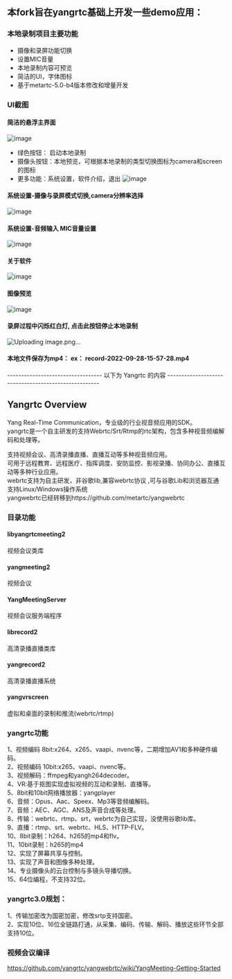 
## 本fork旨在yangrtc基础上开发一些demo应用：
### 本地录制项目主要功能
+ 摄像和录屏功能切换
+ 设置MIC音量
+ 本地录制内容可预览
+ 简洁的UI，字体图标
+ 基于metartc-5.0-b4版本修改和增量开发

### UI截图
#### 简洁的悬浮主界面
![image](https://user-images.githubusercontent.com/42959931/192721633-dd6377c6-8fdb-4764-85a6-587a13cfc417.png)

+ 绿色按钮： 启动本地录制
+ 摄像头按钮：本地预览，可根据本地录制的类型切换图标为camera和screen的图标
+ 更多功能：系统设置，软件介绍，退出
![image](https://user-images.githubusercontent.com/42959931/192721728-64c2915f-6ee4-4ba9-942a-4b913c37df14.png)

#### 系统设置-摄像与录屏模式切换,camera分辨率选择
![image](https://user-images.githubusercontent.com/42959931/192721915-2b6539b8-eec6-4165-ab37-a715a833b767.png)
#### 系统设置-音频输入 MIC音量设置
![image](https://user-images.githubusercontent.com/42959931/192722129-27ad0b4b-3cc2-4f4a-82bb-6b8d4ef4b5aa.png)
#### 关于软件
![image](https://user-images.githubusercontent.com/42959931/192722229-c8c1fd35-5afa-4e96-9a09-7b3c68a004a0.png)
#### 图像预览
![image](https://user-images.githubusercontent.com/42959931/192722369-68d4692f-c7a3-42e0-b5f5-eb0b878eb6ed.png)

#### 录屏过程中闪烁红白灯, 点击此按钮停止本地录制
![Uploading image.png…]()

#### 本地文件保存为mp4： ex： record-2022-09-28-15-57-28.mp4

---------------------------------- 以下为 Yangrtc 的内容 -----------------------------------------------------

## Yangrtc Overview
 
Yang Real-Time Communication，专业级的行业视音频应用的SDK。   
yangrtc是一个自主研发的支持Webrtc/Srt/Rtmp的rtc架构，包含多种视音频编解码和处理等。  

支持视频会议、高清录播直播、直播互动等多种视音频应用。  
 可用于远程教育、远程医疗、指挥调度、安防监控、影视录播、协同办公、直播互动等多种行业应用。  
webrtc支持为自主研发，非谷歌lib,兼容webrtc协议 ,可与谷歌Lib和浏览器互通  
支持Linux/Windows操作系统  
yangwebrtc已经转移到https://github.com/metartc/yangwebrtc  



### 目录功能  
#### libyangrtcmeeting2
视频会议类库  
#### yangmeeting2 
视频会议  
#### YangMeetingServer 
视频会议服务端程序  
#### librecord2
高清录播直播类库  
#### yangrecord2
高清录播直播系统   
#### yangvrscreen 
虚拟和桌面的录制和推流(webrtc/rtmp)  


### yangrtc功能

 1、视频编码 8bit:x264、x265、vaapi、nvenc等，二期增加AV1和多种硬件编码。  
 2、视频编码 10bit:x265、vaapi、nvenc等。  
 3、视频解码：ffmpeg和yangh264decoder。  
 4、VR:基于抠图实现虚拟视频的互动和录制、直播等。  
 5、8bit和10bit网络播放器：yangplayer  
 6、音频：Opus、Aac、Speex、Mp3等音频编解码。  
 7、音频：AEC、AGC、ANS及声音合成等处理。  
 8、传输：webrtc、rtmp、srt，webrtc为自己实现，没使用谷歌lib库。  
 9、直播：rtmp、srt、webrtc、HLS、HTTP-FLV。  
 10、8bit录制：h264、h265的mp4和flv。  
 11、10bit录制：h265的mp4  
 12、实现了屏幕共享与控制。  
 13、实现了声音和图像多种处理。  
 14、专业摄像头的云台控制与多镜头导播切换。  
 15、64位编程，不支持32位。   
  
  
### yangrtc3.0规划：  
1、传输加密改为国密加密，修改srtp支持国密。    
2、实现10位、16位全链路打通，从采集、编码、传输、解码、播放这些环节全部支持10位。  

### 视频会议编译

https://github.com/yangrtc/yangwebrtc/wiki/YangMeeting-Getting-Started
